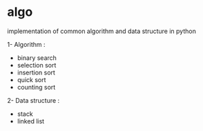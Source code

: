 # algo
implementation of common algorithm and data structure in python

1- Algorithm :
  - binary search
  - selection sort
  - insertion sort
  - quick sort
  - counting sort
  
2- Data structure :
  - stack
  - linked list
